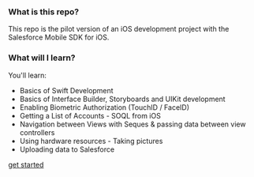 ### What is this repo?

This repo is the pilot version of an iOS development project with the Salesforce Mobile SDK for iOS.

### What will I learn?

You'll learn:

- Basics of Swift Development
- Basics of Interface Builder, Storyboards and UIKit development
- Enabling Biometric Authorization (TouchID / FaceID)
- Getting a List of Accounts - SOQL from iOS
- Navigation between Views with Seques & passing data between view controllers
- Using hardware resources - Taking pictures
- Uploading data to Salesforce

[get started](https://codefriar.github.io/IOSAndSalesforce/docs/step1)
